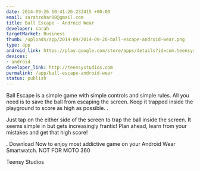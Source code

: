 ```yaml
--- 
date: 2014-09-26 10:41:26.233415 +00:00
email: sarahzohar88@gmail.com
title: Ball Escape - Android Wear
developer: sarah
targetMarket: Business
thumb: /uploads/app/2014-09/2014-09-26-ball-escape-android-wear.png
type: app
android_link: https://play.google.com/store/apps/details?id=com.teensystudios.ballescape
devices: 
- android
developer_link: http://teensystudios.com
permalink: /app/ball-escape-android-wear
status: publish
---
```


Ball Escape is a simple game with simple controls and simple rules. All you need is to save the ball from escaping the screen. Keep it trapped inside the playground to score as high as possible. 
.

Just tap on the either side of the screen to trap the ball inside the screen. It seems simple in but gets increasingly frantic! Plan ahead, learn from your mistakes and get that high score!

.
Download Now to enjoy most addictive game on your Android Wear Smartwatch. NOT FOR MOTO 360

Teensy Studios 
